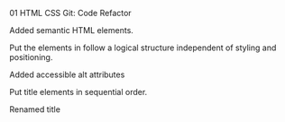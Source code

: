01 HTML CSS Git: Code Refactor


Added semantic HTML elements.

Put the elements in follow a logical structure independent of styling and positioning.

Added accessible alt attributes

Put title elements in sequential order.

Renamed title
